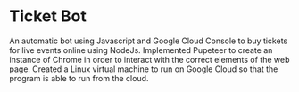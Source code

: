 # Ticket Bot
An automatic bot using Javascript and Google Cloud Console to buy tickets for live events online using NodeJs.
Implemented Pupeteer to create an instance of Chrome in order to interact with the correct elements of the web page.
Created a Linux virtual machine to run on Google Cloud so that the program is able to run from the cloud.
